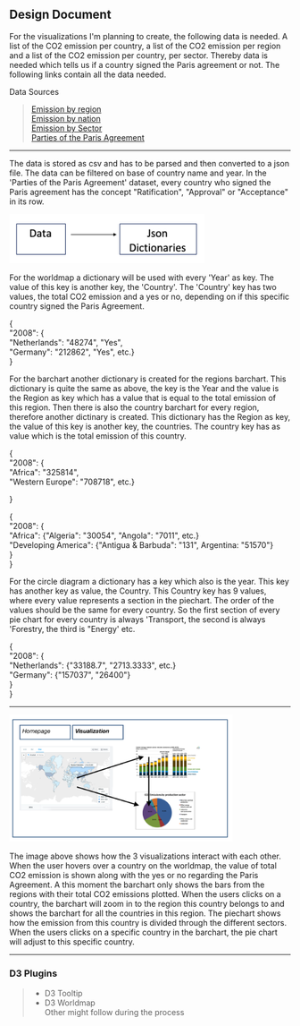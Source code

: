 ## Design Document

For the visualizations I'm planning to create, the following data is needed. A list of the CO2 emission per country, a list of the CO2 emission per region and a list of the CO2 emission per country, per sector. Thereby data is needed which tells us if a country signed the Paris agreement or not.
The following links contain all the data needed.

Data Sources  
> [Emission by region](https://cdiac.ess-dive.lbl.gov/trends/emis/tre_regional.html)  
> [Emission by nation](https://cdiac.ess-dive.lbl.gov/trends/emis/tre_coun.html)  
> [Emission by Sector](https://ourworldindata.org/co2-and-other-greenhouse-gas-emissions#emissions-by-sector)  
> [Parties of the Paris Agreement](http://paris-agreement-entry-into-force.openclimatedata.net/)  

---

The data is stored as csv and has to be parsed and then converted to a json file. The data can be filtered on base of country name and year. In the 'Parties of the Paris Agreement' dataset, every country who signed the Paris agreement has the concept "Ratification", "Approval" or "Acceptance" in its row.  

<img src="Images/diagram1.png" width="350">

For the worldmap a dictionary will be used with every 'Year' as key. The value of this key is another key, the 'Country'. The 'Country' key has two values, the total CO2 emission and a yes or no, depending on if this specific country signed the Paris Agreement.

{  
	"2008": {  
		"Netherlands": "48274", "Yes",  
    		"Germany": "212862", "Yes", etc.}  
}


For the barchart another dictionary is created for the regions barchart. This dictionary is quite the same as above, the key is the Year and the value is the Region as key which has a value that is equal to the total emission of this region. Then there is also the country barchart for every region, therefore another dictinary is created. This dictionary has the Region as key, the value of this key is another key, the countries. The country key has as value which is the total emission of this country.

{  
	"2008": {  
		"Africa": "325814",  
		"Western Europe": "708718", etc.}  
  
}  

{  
	"2008": {  
		"Africa": {"Algeria": "30054", "Angola": "7011", etc.}  
    "Developing America": {"Antigua & Barbuda": "131", Argentina: "51570"}  
}  
}  

For the circle diagram a dictionary has a key which also is the year. This key has another key as value, the Country. This Country key has 9 values, where every value represents a section in the piechart. The order of the values should be the same for every country. So the first section of every pie chart for every country is always 'Transport, the second is always 'Forestry, the third is "Energy' etc.

{  
	"2008": {  
		"Netherlands": {"33188.7", "2713.3333", etc.}  
    		"Germany": {"157037", "26400"}  
}  
}  

---

<img src="Images/visualization.png" width="400">

The image above shows how the 3 visualizations interact with each other. When the user hovers over a country on the worldmap, the value of total CO2 emission is shown along with the yes or no regarding the Paris Agreement. A this moment the barchart only shows the bars from the regions with their total CO2 emissions plotted. When the users clicks on a country, the barchart will zoom in to the region this country belongs to and shows the barchart for all the countries in this region. The piechart shows how the emission from this country is divided through the different sectors. When the users clicks on a specific country in the barchart, the pie chart will adjust to this specific country.

---

### D3 Plugins
> * D3 Tooltip  
> * D3 Worldmap  
> Other might follow during the process
